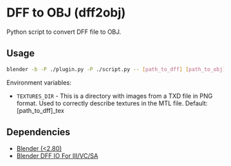 # DFF to OBJ (dff2obj)

Python script to convert DFF file to OBJ.

## Usage
```sh
blender -b -P ./plugin.py -P ./script.py -- [path_to_dff] [path_to_obj]
```

Environment variables:
- `TEXTURES_DIR` - This is a directory with images from a TXD file in PNG format. Used to correctly describe textures in the MTL file. Default: [path_to_dff]_tex

## Dependencies

- [Blender (<2.80)](https://www.blender.org/)
- [Blender DFF IO For III/VC/SA](https://www.gtagarage.com/mods/show.php?id=21598)
